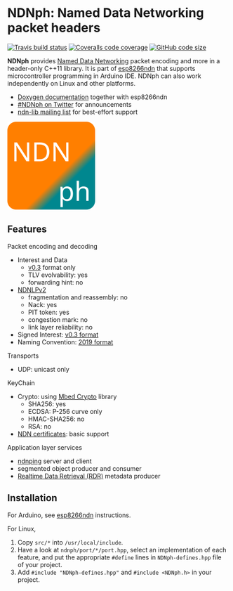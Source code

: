 # NDNph: Named Data Networking packet headers

[![Travis build status](https://img.shields.io/travis/com/yoursunny/NDNph?style=flat)](https://travis-ci.com/yoursunny/NDNph) [![Coveralls code coverage](https://img.shields.io/coveralls/github/yoursunny/NDNph?style=flat)](https://coveralls.io/github/yoursunny/NDNph) [![GitHub code size](https://img.shields.io/github/languages/code-size/yoursunny/NDNph?style=flat)](https://github.com/yoursunny/NDNph/)

**NDNph** provides [Named Data Networking](https://named-data.net/) packet encoding and more in a header-only C++11 library. It is part of [esp8266ndn](https://github.com/yoursunny/esp8266ndn) that supports microcontroller programming in Arduino IDE. NDNph can also work independently on Linux and other platforms.

* [Doxygen documentation](https://esp8266ndn.netlify.com/) together with esp8266ndn
* [#NDNph on Twitter](https://twitter.com/hashtag/NDNph) for announcements
* [ndn-lib mailing list](https://www.lists.cs.ucla.edu/mailman/listinfo/ndn-lib) for best-effort support

![NDNph logo](docs/logo.svg)

## Features

Packet encoding and decoding

* Interest and Data
  * [v0.3](https://named-data.net/doc/NDN-packet-spec/0.3/) format only
  * TLV evolvability: yes
  * forwarding hint: no
* [NDNLPv2](https://redmine.named-data.net/projects/nfd/wiki/NDNLPv2)
  * fragmentation and reassembly: no
  * Nack: yes
  * PIT token: yes
  * congestion mark: no
  * link layer reliability: no
* Signed Interest: [v0.3 format](https://named-data.net/doc/NDN-packet-spec/0.3/signed-interest.html)
* Naming Convention: [2019 format](https://named-data.net/publications/techreports/ndn-tr-22-2-ndn-memo-naming-conventions/)

Transports

* UDP: unicast only

KeyChain

* Crypto: using [Mbed Crypto](https://github.com/ARMmbed/mbed-crypto) library
  * SHA256: yes
  * ECDSA: P-256 curve only
  * HMAC-SHA256: no
  * RSA: no
* [NDN certificates](https://named-data.net/doc/ndn-cxx/0.7.0/specs/certificate-format.html): basic support

Application layer services

* [ndnping](https://github.com/named-data/ndn-tools/tree/master/tools/ping) server and client
* segmented object producer and consumer
* [Realtime Data Retrieval (RDR)](https://redmine.named-data.net/projects/ndn-tlv/wiki/RDR) metadata producer

## Installation

For Arduino, see [esp8266ndn](https://github.com/yoursunny/esp8266ndn) instructions.

For Linux,

1. Copy `src/*` into `/usr/local/include`.
2. Have a look at `ndnph/port/*/port.hpp`, select an implementation of each feature, and put the appropriate `#define` lines in `NDNph-defines.hpp` file of your project.
3. Add `#include "NDNph-defines.hpp"` and `#include <NDNph.h>` in your project.
